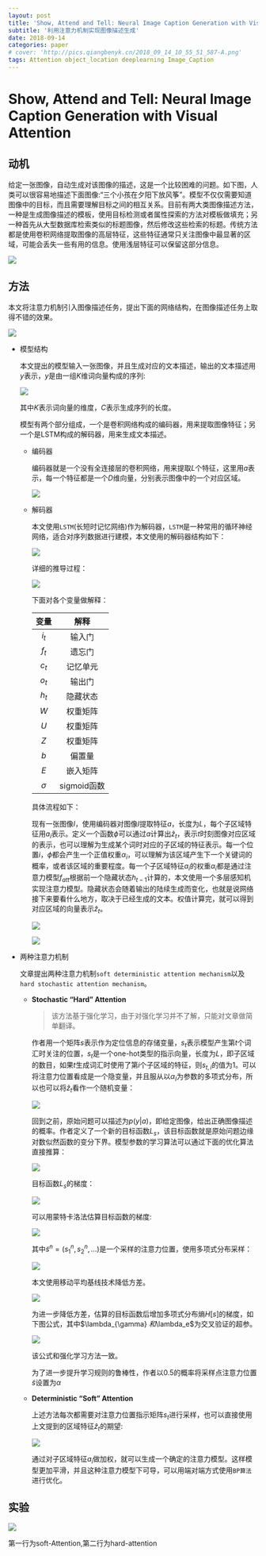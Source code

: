 ```yaml
---
layout: post
title: 'Show, Attend and Tell: Neural Image Caption Generation with Visual Attention'
subtitle: '利用注意力机制实现图像描述生成'
date: 2018-09-14
categories: paper
# cover: 'http://pics.qiangbenyk.cn/2018_09_14_10_55_51_587-A.png'
tags: Attention object_location deeplearning Image_Caption
---
```


# Show, Attend and Tell: Neural Image Caption Generation with Visual Attention

## 动机

给定一张图像，自动生成对该图像的描述，这是一个比较困难的问题。如下图，人类可以很容易地描述下面图像:“三个小孩在夕阳下放风筝”。模型不仅仅需要知道图像中的目标，而且需要理解目标之间的相互关系。目前有两大类图像描述方法，一种是生成图像描述的模板，使用目标检测或者属性探索的方法对模板做填充；另一种首先从大型数据库检索类似的标题图像，然后修改这些检索的标题。传统方法都是使用卷积网络提取图像的高层特征，这些特征通常只关注图像中最显著的区域，可能会丢失一些有用的信息。使用浅层特征可以保留这部分信息。

![](http://pics.qiangbenyk.cn/2018_09_14_10_57_47_261-x.png)

## 方法

本文将注意力机制引入图像描述任务，提出下面的网络结构，在图像描述任务上取得不错的效果。

![](http://pics.qiangbenyk.cn/2018_09_14_11_42_24_808-j.png)

- 模型结构

  本文提出的模型输入一张图像，并且生成对应的文本描述，输出的文本描述用$y$表示，$y$是由一组$K$维词向量构成的序列:

  ![](http://pics.qiangbenyk.cn/2018_09_14_13_21_06_931-G.png)

  其中$K$表示词向量的维度，$C$表示生成序列的长度。

  模型有两个部分组成，一个是卷积网络构成的编码器，用来提取图像特征；另一个是LSTM构成的解码器，用来生成文本描述。

  - 编码器

    编码器就是一个没有全连接层的卷积网络，用来提取$L$个特征，这里用$a$表示，每一个特征都是一个$D$维向量，分别表示图像中的一个对应区域。

    ![](http://pics.qiangbenyk.cn/2018_09_14_13_24_48_220-G.png)

  - 解码器

    本文使用`LSTM`(长短时记忆网络)作为解码器，`LSTM`是一种常用的循环神经网络，适合对序列数据进行建模，本文使用的解码器结构如下：

    ![](http://pics.qiangbenyk.cn/2018_09_14_13_26_58_092-T.png)

    详细的推导过程：

    ![](http://pics.qiangbenyk.cn/2018_09_14_13_36_23_879-E.png)

    下面对各个变量做解释：

    | 变量  |   解释   |
    | :---: | :------: |
    | $i_t$ |  输入门  |
    | $f_t$ |  遗忘门  |
    | $c_t$ | 记忆单元 |
    | $o_t$ |  输出门  |
    | $h_t$ | 隐藏状态 |
    |  $W$  | 权重矩阵 |
    |  $U$  | 权重矩阵 |
    |  $Z$  | 权重矩阵 |
    |  $b$  |  偏置量  |
    |  $E$  | 嵌入矩阵 |
    |  $\sigma$   | sigmoid函数 |

    具体流程如下：

    现有一张图像$I$，使用编码器对图像$I$提取特征$a$，长度为$L$，每个子区域特征用$a_i$表示。定义一个函数$\phi$可以通过$a$计算出$\hat z_t$，表示$t$时刻图像对应区域的表示，也可以理解为生成某个词时对应的子区域的特征表示。每一个位置$i$，$\phi$都会产生一个正值权重$\alpha _i$，可以理解为该区域产生下一个关键词的概率，或者该区域的重要程度。每一个子区域特征$a_i$的权重$\alpha _i$都是通过注意力模型$f_{att}$根据前一个隐藏状态$h_{t-1}$计算的，本文使用一个多层感知机实现注意力模型。隐藏状态会随着输出的陆续生成而变化，也就是说网络接下来要看什么地方，取决于已经生成的文本。权值计算完，就可以得到对应区域的向量表示$\hat z_t$。

    ![](http://pics.qiangbenyk.cn/2018_09_14_13_59_39_650-x.png)

    ![](http://pics.qiangbenyk.cn/2018_09_14_14_08_03_121-t.png)

- 两种注意力机制

  文章提出两种注意力机制`soft deterministic attention mechanism`以及`hard stochastic attention mechanism`。

  - **Stochastic “Hard” Attention**

    > 该方法基于强化学习，由于对强化学习并不了解，只能对文章做简单翻译。

    作者用一个矩阵$s$表示作为定位信息的存储变量，$s_t$表示模型产生第$t$个词汇时关注的位置，$s_t$是一个one-hot类型的指示向量，长度为$L$，即子区域的数目，如果$t$生成词汇时使用了第$i$个子区域的特征，则$s_{t,i}$的值为1。可以将注意力位置看成是一个隐变量，并且服从以$\alpha_I$为参数的多项式分布，所以也可以将$\hat z_t$看作一个随机变量：

    ![](http://pics.qiangbenyk.cn/2018_09_14_14_27_04_161-T.png)

    回到之前，原始问题可以描述为$p(y | a)$，即给定图像，给出正确图像描述的概率。作者定义了一个新的目标函数$L_s$，该目标函数就是原始问题边缘对数似然函数的变分下界。模型参数的学习算法可以通过下面的优化算法直接推算：

    ![](http://pics.qiangbenyk.cn/2018_09_14_15_09_04_799-G.png)

    目标函数$L_s$的梯度：

    ![](http://pics.qiangbenyk.cn/2018_09_14_15_11_05_904-v.png)

    可以用蒙特卡洛法估算目标函数的梯度:

    ![](http://pics.qiangbenyk.cn/2018_09_14_15_12_16_659-X.png)

    其中$\widetilde s^n=(s_1^n,s_2^n,…)$是一个采样的注意力位置，使用多项式分布采样：

    ![](http://pics.qiangbenyk.cn/2018_09_14_15_14_42_713-f.png)

    本文使用移动平均基线技术降低方差。

    ![](http://pics.qiangbenyk.cn/2018_09_14_15_20_46_230-v.png)

    为进一步降低方差，估算的目标函数后增加多项式分布熵$H[s]$的梯度，如下图公式，其中$\lambda_{\gamma} $和$\lambda_e$为交叉验证的超参。

    ![](http://pics.qiangbenyk.cn/2018_09_14_15_23_41_748-f.png)

    该公式和强化学习方法一致。

    为了进一步提升学习规则的鲁棒性，作者以0.5的概率将采样点注意力位置$\widetilde s$设置为$\alpha$

  - **Deterministic “Soft” Attention**

    上述方法每次都需要对注意力位置指示矩阵$s_t$进行采样，也可以直接使用上文提到的区域特征$\hat z_t$的期望:

    ![](http://pics.qiangbenyk.cn/2018_09_14_15_36_40_912-t.png)

    通过对子区域特征$a_i$做加权，就可以生成一个确定的注意力模型。这样模型更加平滑，并且这种注意力模型下可导，可以用端对端方式使用`BP算法`进行优化。

## 实验

![](http://pics.qiangbenyk.cn/2018_09_14_15_31_50_644-F.png)

第一行为soft-Attention,第二行为hard-attention